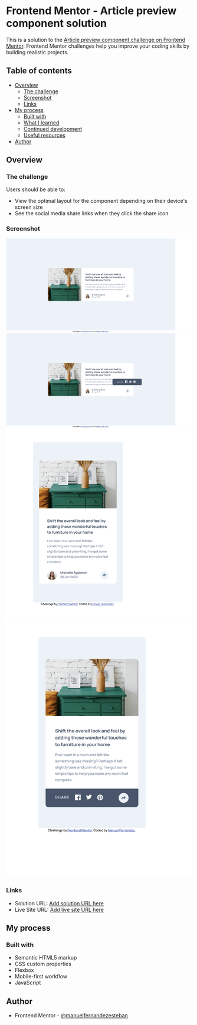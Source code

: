 # Frontend Mentor - Article preview component solution

This is a solution to the [Article preview component challenge on Frontend Mentor](https://www.frontendmentor.io/challenges/article-preview-component-dYBN_pYFT). Frontend Mentor challenges help you improve your coding skills by building realistic projects. 

## Table of contents

- [Overview](#overview)
  - [The challenge](#the-challenge)
  - [Screenshot](#screenshot)
  - [Links](#links)
- [My process](#my-process)
  - [Built with](#built-with)
  - [What I learned](#what-i-learned)
  - [Continued development](#continued-development)
  - [Useful resources](#useful-resources)
- [Author](#author)




## Overview

### The challenge

Users should be able to:

- View the optimal layout for the component depending on their device's screen size
- See the social media share links when they click the share icon

### Screenshot


![](./screenshot-desktop.png)
![](./screenshot-desktop-activity.png)
![](./screenshot-mobile.png)
![](./screenshot-mobile-activity.png)


### Links

- Solution URL: [Add solution URL here](https://github.com/ManuelFernandezEsteban/article-preview-component.git)
- Live Site URL: [Add live site URL here](https://manuelfernandezesteban.github.io/article-preview-component/)

## My process

### Built with

- Semantic HTML5 markup
- CSS custom properties
- Flexbox
- Mobile-first workflow
- JavaScript

## Author

- Frontend Mentor - [@manuelfernandezesteban](https://www.frontendmentor.io/profile/manuelfernandezesteban)
